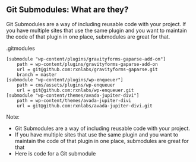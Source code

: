 ## Git Submodules: What are they?

Git Submodules are a way of including reusable code with your project. If you have multiple sites that use the same plugin and you want to maintain the code of that plugin in one place, submodules are great for that.

.gitmodules
```
[submodule "wp-content/plugins/gravityforms-gaparse-add-on"]
	path = wp-content/plugins/gravityforms-gaparse-add-on
	url = git@github.com:rxnlabs/gravityforms-gaparse.git
	branch = master
[submodule "wp-content/plugins/wp-enqueuer"]
	path = cms/assets/plugins/wp-enqueuer
	url = git@github.com:rxnlabs/wp-enqueuer.git
[submodule "wp-content/themes/avada-jupiter-divi"]
	path = wp-content/themes/avada-jupiter-divi
	url = git@github.com:rxnlabs/avada-jupiter-divi.git
```

Note:
- Git Submodules are a way of including reusable code with your project. 
- If you have multiple sites that use the same plugin and you want to maintain the code of that plugin in one place, submodules are great for that
- Here is code for a Git submodule